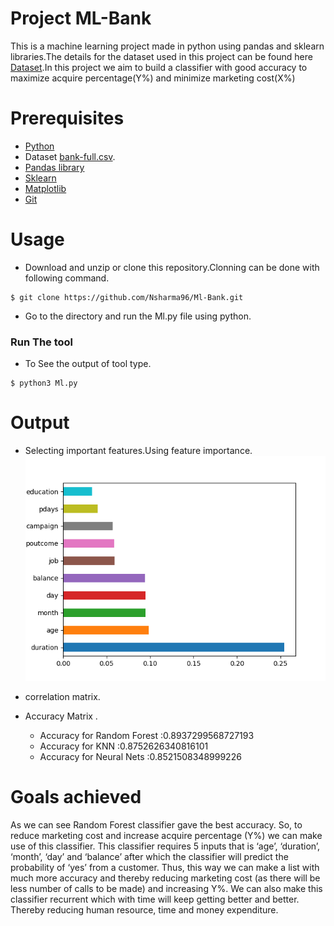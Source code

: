 # Project ML-Bank
This is a machine learning project made in python using pandas and sklearn libraries.The details for the dataset used in this project can be found here [Dataset](http://archive.ics.uci.edu/ml/datasets/Bank+Marketing).In this project we aim to build a classifier with good accuracy to maximize acquire percentage(Y%) and minimize marketing cost(X%)

# Prerequisites
- [Python](https://www.python.org/)
- Dataset [bank-full.csv](http://archive.ics.uci.edu/ml/datasets/Bank+Marketing).
- [Pandas library](https://pandas.pydata.org/)
- [Sklearn](https://scikit-learn.org/stable/)
- [Matplotlib](https://matplotlib.org/)
- [Git](https://git-scm.com/)

# Usage
- Download and unzip or clone this repository.Clonning can be done with following command.
```
$ git clone https://github.com/Nsharma96/Ml-Bank.git
```
- Go to the directory and run the Ml.py file using python.


### Run The tool
- To See the output of tool type.
```
$ python3 Ml.py
```

# Output
- Selecting important features.Using feature importance.
![Screenshot](https://github.com/Nsharma96/Ml-Bank/blob/master/Figure_1.png)

- correlation matrix.

- Accuracy Matrix .
  - Accuracy for Random Forest :0.8937299568727193
  - Accuracy for KNN :0.8752626340816101
  - Accuracy for Neural Nets :0.8521508348999226
  
# Goals achieved

As we can see Random Forest classifier gave the best accuracy. So, to reduce marketing cost and increase acquire percentage 
(Y%) we can make use of this classifier. This classifier requires 5 inputs that is ‘age’, ‘duration’, ‘month’, ‘day’ and
‘balance’ after which the classifier will predict the probability of ‘yes’ from a customer. Thus, this way we can make a list
with much more accuracy and thereby reducing marketing cost (as there will be less number of calls to be made) and increasing
Y%.
We can also make this classifier recurrent which with time will keep getting better and better. Thereby reducing human resource, time and money expenditure.
